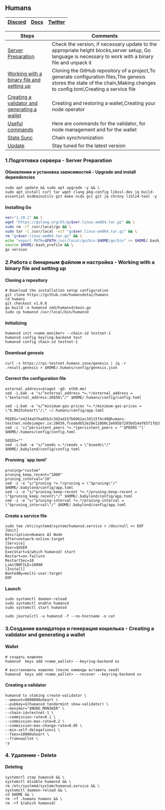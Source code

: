 ## Humans

[Discord](https://discord.gg/humansdotai) | [Docs](https://docs.humans.zone/) | [Twitter](https://twitter.com/humansdotai)
--- | --- | ---

Steps | Comments
--- | --- |
[Server Preparation](https://github.com/DanilJPG/nodes_testnets/blob/main/Babylon%20Chain/Readme.md#:~:text=1.%D0%9F%D0%BE%D0%B4%D0%B3%D0%BE%D1%82%D0%BE%D0%B2%D0%BA%D0%B0%20%D1%81%D0%B5%D1%80%D0%B2%D0%B5%D1%80%D0%B0%20%2D%20Server%20Preparation) | Check the version, if necessary update to the appropriate height blocks,server setup, Go language is necessary to work with a binary file and unpack it
[Working with a binary file and setting up](https://github.com/DanilJPG/nodes_testnets/blob/main/Babylon%20Chain/Readme.md#:~:text=.%D0%A0%D0%B0%D0%B1%D0%BE%D1%82%D0%B0%20%D1%81%20%D0%B1%D0%B8%D0%BD%D0%B0%D1%80%D0%BD%D1%8B%D0%BC%20%D1%84%D0%B0%D0%B9%D0%BB%D0%BE%D0%BC%20%D0%B8%20%D0%BD%D0%B0%D1%81%D1%82%D1%80%D0%BE%D0%B9%D0%BA%D0%B0%20%2D%20Working%20with%20a%20binary%20file%20and%20setting%20up) | Cloning the GitHub repository of a project,To generate configuration files,The genesis stores the state of the chain,Making changes to config.toml,Creating a service file
[Creating a validator and generating a wallet](https://github.com/DanilJPG/nodes_testnets/blob/main/Babylon%20Chain/Readme.md#:~:text=3.%D0%A1%D0%BE%D0%B7%D0%B4%D0%B0%D0%BD%D0%B8%D0%B5%20%D0%B2%D0%B0%D0%BB%D0%B8%D0%B4%D0%B0%D1%82%D0%BE%D1%80%D0%B0%20%D0%B8%20%D0%B3%D0%B5%D0%BD%D0%B5%D1%80%D0%B0%D1%86%D0%B8%D1%8F%20%D0%BA%D0%BE%D1%88%D0%B5%D0%BB%D1%8C%D0%BA%D0%B0%20%2D%20Creating%20a%20validator%20and%20generating%20a%20wallet) | Creating and restoring a wallet,Creating your node operator
[Useful commands]() | Here are commands for the validator, for node management and for the wallet
[State Sunc]() | Chain synchronization
[Update]() | Stay tuned for the latest version

### 1.Подготовка сервера - Server Preparation 
#### Обновление и установка зависимостей - Upgrade and install dependencies
```Shell
sudo apt update && sudo apt upgrade -y && \
sudo apt install curl tar wget clang pkg-config libssl-dev jq build-essential bsdmainutils git make ncdu gcc git jq chrony liblz4-tool -y
```
#### Installing Go
```Bash
ver="1.19.1" && \
wget "https://golang.org/dl/go$ver.linux-amd64.tar.gz" && \
sudo rm -rf /usr/local/go && \
sudo tar -C /usr/local -xzf "go$ver.linux-amd64.tar.gz" && \
rm "go$ver.linux-amd64.tar.gz" && \
echo "export PATH=$PATH:/usr/local/go/bin:$HOME/go/bin" >> $HOME/.bash_profile && \
source $HOME/.bash_profile && \
go version
```

### 2.Работа с бинарным файлом и настройка - Working with a binary file and setting up
#### Cloning a repository 
```Shell
# Download the installation setup configuration
git clone https://github.com/humansdotai/humans
cd humans
git checkout v1.0.0
go build -o humansd cmd/humansd/main.go
sudo cp humansd /usr/local/bin/humansd
```

#### Initializing 
```Shell
humansd init <name_moniker> --chain-id testnet-1
humansd config keyring-backend test
humansd config chain-id testnet-1
```

#### Download genesis
```Shell
curl -s https://rpc-testnet.humans.zone/genesis | jq -r .result.genesis > $HOME/.humans/config/genesis.json
```

#### Correct the configuration file
```Shell
external_address=$(wget -qO- eth0.me)
sed -i.bak -e "s/^external_address *=.*/external_address = \"$external_address:26656\"/" $HOME/.humans/config/config.toml

sed -i.bak -e "s/^minimum-gas-prices *=.*/minimum-gas-prices = \"0.0025uheart\"/;" ~/.humans/config/app.toml

PEERS="e4234a5fba85b2c3d2ad157b6961ac3d115f4c49@humans-testnet.nodejumper.io:28656,fceabdb52e28e110b0c2e695b7295bd14af65f1f@195.201.59.194:26656,d5daa4f7089019fb845f18b0dd9ac9b47c3afe93@23.88.71.247:30656,d5e444638a236c6cf3e09167224f48b2f77a6611@185.198.27.109:2556,5c27e54b2b8a597cbbd1c43905d2c18a67637644@142.132.231.118:56656,dee3d7cbbb1ac884c008fefab23d53dc9d96b846@185.219.142.182:26656,e1fc3fd90808ff158102ef003ef7b6f056d7e27d@185.16.39.19:26656,198b1c1f136e5d24f33c218a027dd6394dab74ab@135.181.82.28:26656,636648f03fdda72d7caec67fcbf5e20a8a53d590@109.123.244.178:26656,01abf63cc2b799bb53d4d1a8c12f8713737e84ca@157.245.52.27:26656,17f4b40a52cb18293edc4f3c13e33efd09f446d4@65.109.53.60:26656,f88a461adb2db0ffdc9fed8d3caab08a4b327ce7@65.108.231.124:17656,327d518a106ac960f1d5ea78c228c244f0942562@82.65.197.168:26656,2f33b1312afcfffabae9f417bba0d29fe05f609d@65.108.78.101:26656,412888b64c840b879e34bd080dc233603bdd04b6@85.173.113.198:23656,049d4807acc00a42ed64a57b5f58c1c89d5be9db@65.109.88.180:15656,c2cf4e1d0da9ac1e8be5d5288d0bf8e8052b2d86@65.109.92.148:60856,4853c63022259d8c9f64c73353600249d905d227@212.90.121.121:13656,3f13ad6e8795479b051d147a5049bf4bd0a63817@65.109.87.88:22656,e0d59d2c5058552f536f4d21227f6d1050a16d57@65.109.106.91:22656,67826eb77eab91711f938132a9416dd1ec615b1b@65.109.88.254:39656,76c37181ddb27a9917a465d27be248891d85425d@162.248.224.186:26656,f9b186dffae34134d108e215b8d471c22f9f5b02@195.3.222.188:26656,dc4d6e5bc6a6a75f177d4d59ad584f9fbd3eb009@104.248.232.113:13656,d62cc03a547509ff40d7496c35471c3d640b9f61@34.68.218.99:26656,69822c67487d4907f162fdd6d42549e1df60c82d@65.21.224.248:26656,e8c875d2462e66ed5ee2671df4ba310cc9f8a4bf@95.214.55.62:60556,6aab8fbe8d8b8b61a17976f3b154282bec3a2d6c@176.9.22.117:12656,df698e4ff0e45324d67d312581574be8f3c1c4f1@144.76.27.79:46656,70adc2b27a27c69757d7399a21e1e80ee2703d94@65.109.84.215:60856,16e6bdd012b108e2a6ebe5fb26a31d0157238850@104.248.240.13:26656,f0a662bb16f6734f96c287d7012d8b004dc24c67@65.109.92.235:11026,96622dab2bebab9ff2ae2720feac5866215ad5b7@104.248.254.182:26656,28cee93eee4b0b800b362f8bba5a3edd25ff1030@195.201.83.166:48656,33f0ebee09c9420fbc56c61548eab66c5ebdbeb5@91.223.3.144:26756,c5d5a7b399867350c393f76988e2126012f2e064@75.119.133.212:26656,96fc064917274a80d43985a5c3440254dcae5dc9@65.108.134.208:36656,aec858a71cd3a57f7da8bcd5e80eca17d269af21@159.223.212.84:17656,739c605c870d8ef83a2e168fbaa77d6acfbe0de3@65.21.129.95:26656,184d6a0b185e263245810f6b8778aad49741c074@213.136.90.117:26656,c692c561c78549f4cfa8be220913189d5e35da30@164.90.221.176:26656,9d72348318e67750c9bb1e2a12c6a53fae7911eb@75.119.130.88:26656,a4f9fd8d76dd3fb4fc72b174be1e3bd6590a4d53@45.147.176.14:26656,54ca3e14e71fefb83ada327bcab7eed603907af3@65.109.165.99:26656,1e32e98f500f95ffde43236ec84153a051621130@15.235.80.84:26656,2685f8e77fec93c99a55f2adb13835a50124d04e@135.181.18.112:55686,958509db695a02e9cf514bb99793051bea11af45@65.109.88.251:11026,e42caa91e00da31258aa1b7b9a9e5d64062d6739@167.172.72.136:26656,f981952b0d46439b7bc1de9053865f72bcf662df@157.230.240.157:26656,f3d94eb33bad79e57af24743cea52cb3fbbbf45c@65.109.70.23:18456,7b0b40f045e66d83760859f42e8e95ce7ad93409@88.99.164.158:1166"
sed -i 's|^persistent_peers *=.*|persistent_peers = "'$PEERS'"|' $HOME/.humans/config/config.toml

SEEDS=""
sed -i.bak -e "s/^seeds =.*/seeds = \"$seeds\"/" $HOME/.babylond/config/config.toml
```
#### Prunning `app.toml'
```Shell
pruning="custom"
pruning_keep_recent="1000"
pruning_interval="10"
sed -i -e "s/^pruning *=.*/pruning = \"$pruning\"/" $HOME/.babylond/config/app.toml
sed -i -e "s/^pruning-keep-recent *=.*/pruning-keep-recent = \"$pruning_keep_recent\"/" $HOME/.babylond/config/app.toml
sed -i -e "s/^pruning-interval *=.*/pruning-interval = \"$pruning_interval\"/" $HOME/.babylond/config/app.toml
```

#### Create a service file
```Shell
sudo tee /etc/systemd/system/humansd.service > /dev/null << EOF
[Unit]
Description=Humans AI Node
After=network-online.target
[Service]
User=$USER
ExecStart=$(which humansd) start
Restart=on-failure
RestartSec=10
LimitNOFILE=10000
[Install]
WantedBy=multi-user.target
EOF
```

#### Launch
```Shell
sudo systemctl daemon-reload
sudo systemctl enable humansd
sudo systemctl start humansd

sudo journalctl -u humansd -f --no-hostname -o cat
```


### 3.Создание валидатора и генерация кошелька - Creating a validator and generating a wallet
#### Wallet 
```Shell
# создать кошелек
humansd  keys add <name_wallet> --keyring-backend os

# восстановить кошелек (после команды вставить seed)
humansd  keys add <name_wallet> --recover --keyring-backend os
```

#### Creating a validator 
```Shell
humansd tx staking create-validator \
--amount=9000000uheart \
--pubkey=$(humansd tendermint show-validator) \
--moniker="$NODE_MONIKER" \
--chain-id=testnet-1 \
--commission-rate=0.1 \
--commission-max-rate=0.2 \
--commission-max-change-rate=0.05 \
--min-self-delegation=1 \
--fees=10000uheart \
--from=wallet \
-y
```

### 4. Удаление - Delete
#### Deleting
```Shell
systemctl stop humansd && \
systemctl disable humansd && \
rm /etc/systemd/system/humansd.service && \
systemctl daemon-reload && \
cd $HOME && \
rm -rf .humans humans && \
rm -rf $(which humansd)
